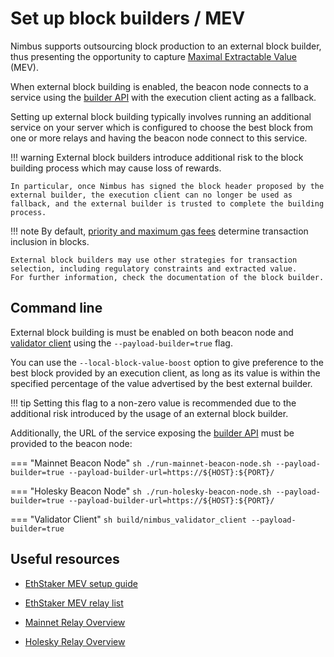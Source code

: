 # Set up block builders / MEV

Nimbus supports outsourcing block production to an external block builder, thus presenting the opportunity to capture [Maximal Extractable Value](https://ethereum.org/en/developers/docs/mev/) (MEV).

When external block building is enabled, the beacon node connects to a service using the [builder API](https://ethereum.github.io/builder-specs/) with the execution client acting as a fallback.

Setting up external block building typically involves running an additional service on your server which is configured to choose the best block from one or more relays and having the beacon node connect to this service.

!!! warning
    External block builders introduce additional risk to the block building process which may cause loss of rewards.

    In particular, once Nimbus has signed the block header proposed by the external builder, the execution client can no longer be used as fallback, and the external builder is trusted to complete the building process.

!!! note
    By default, [priority and maximum gas fees](https://eips.ethereum.org/EIPS/eip-1559#abstract) determine transaction inclusion in blocks.

    External block builders may use other strategies for transaction selection, including regulatory constraints and extracted value.
    For further information, check the documentation of the block builder.

## Command line

External block building is must be enabled on both beacon node and [validator client](./validator-client.md) using the `--payload-builder=true` flag.

You can use the `--local-block-value-boost` option to give preference to the best block provided by an execution client, as long as its value is within the specified percentage of the value advertised by the best external builder.

!!! tip
    Setting this flag to a non-zero value is recommended due to the additional risk introduced by the usage of an external block builder.

Additionally, the URL of the service exposing the [builder API](https://ethereum.github.io/builder-specs/) must be provided to the beacon node:

=== "Mainnet Beacon Node"
    ```sh
    ./run-mainnet-beacon-node.sh --payload-builder=true --payload-builder-url=https://${HOST}:${PORT}/
    ```

=== "Holesky Beacon Node"
    ```sh
    ./run-holesky-beacon-node.sh --payload-builder=true --payload-builder-url=https://${HOST}:${PORT}/
    ```

=== "Validator Client"
    ```sh
    build/nimbus_validator_client --payload-builder=true
    ```

## Useful resources

- [EthStaker MEV setup guide](https://github.com/eth-educators/ethstaker-guides/blob/main/prepare-for-the-merge.md#choosing-and-configuring-an-mev-solution)

- [EthStaker MEV relay list](https://ethstaker.cc/mev-relay-list/)

- [Mainnet Relay Overview](https://beaconcha.in/relays)

- [Holesky Relay Overview](https://holesky.beaconcha.in/relays)
